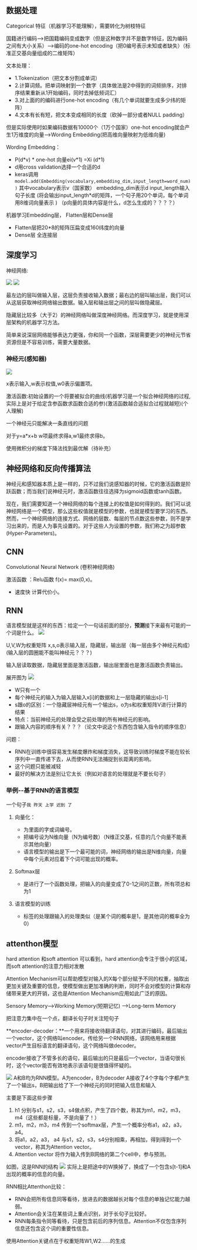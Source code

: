 ## 数据处理

Categorical 特征（机器学习不能理解），需要转化为树枝特征

国籍进行编码-->把国籍编码变成数字（但是这种数字并不是数字特征，因为编码之间有大小关系）-->编码的one-hot encoding（把0编号表示未知或者缺失）（标准正交基向量组成的二维矩阵）



文本处理：
- 1.Tokenization（把文本分割成单词）
- 2.计算词频。把单词映射到一个数字（具体做法是2中得到的词频排序，对排序结果重新从1开始编码，同时去掉低频词汇）
- 3.对上面的的编码进行one-hot encoding（有几个单词就要生成多少纬的矩阵）
- 4.文本有长有短，把文本变成相同的长度（砍掉一部分或者NULL padding）

但是实际使用时如果编码数据有10000个（1万个国家）one-hot encoding就会产生1万维度的向量-->Wording Embedding(把高维向量映射为低维向量)

Wording Embedding：
- P(d\*v)   \*   one-hot 向量ei(v\*1)  =Xi (d\*1)
- d用cross validation选择一个合适的d
- keras调用 `model.add(Embedding(vocabulary,embedding_dim,input_length=word_num))`  其中vocabulary表示v（国家数） embedding_dim表示d   input_length输入句子长度  (将会输出input_length\*d的矩阵，一个句子用20个单词，每个单词用8维词向量表示 )     （p向量的具体内容是什么，d怎么生成的？？？？）


机器学习Embedding层， Flatten层和Dense层
- Flatten层把20\*8的矩阵压扁变成160纬度的向量
- Dense层 全连接层 



## 深度学习
神经网络:

![](./images/神经网络)
![](https://github.com/guodongxiaren/README/raw/master/img/codepast-logo.jpg)

最左边的层叫做输入层，这层负责接收输入数据；最右边的层叫输出层，我们可以从这层获取神经网络输出数据。输入层和输出层之间的层叫做隐藏层。

隐藏层比较多（大于2）的神经网络叫做深度神经网络。而深度学习，就是使用深层架构的机器学习方法。

简单来说深层网络能够表达力更强，你和同一个函数，深层需要更少的神经元节省资源但是不容易训练，需要大量数据。

### 神经元(感知器)
![](./images/神经元.png)

x表示输入,w表示权值,w0表示偏置项。

激活函数:初始设置的一个将要被拟合的曲线(机器学习是一个拟合神经网络的过程,实际上是对于给定含参函数求函数合适的参)(激活函数越合适拟合过程就越短)(个人理解)

一个神经元只能解决一条直线的问题

对于y=a\*x+b    w项最终求得a,w1最终求得b。

使用微积分的梯度下降法找到最优解（待补充）

## 神经网络和反向传播算法
神经元和感知器本质上是一样的，只不过我们说感知器的时候，它的激活函数是阶跃函数；而当我们说神经元时，激活函数往往选择为sigmoid函数或tanh函数。

现在，我们需要知道一个神经网络的每个连接上的权值是如何得到的。我们可以说神经网络是一个模型，那么这些权值就是模型的参数，也就是模型要学习的东西。然而，一个神经网络的连接方式、网络的层数、每层的节点数这些参数，则不是学习出来的，而是人为事先设置的。对于这些人为设置的参数，我们称之为超参数(Hyper-Parameters)。





## CNN
Convolutional Neural Network (卷积神经网络)

激活函数 ：Relu函数  f(x)= max(0,x)。

- 速度快 计算代价小。



## RNN
语言模型就是这样的东西：给定一个一句话前面的部分，**预测**接下来最有可能的一个词是什么。
 ![](./images/rnn.jpg)
 
 U,V,W为权重矩阵 x,s,o表示输入层，隐藏层，输出层（每一层由多个神经元构成）(输入层的圆圈能不能叫神经元？？？)
 
 输入层读取数据，隐藏层里面是激活函数，输出层里面也是激活函数负责输出。
 
展开图为
![](./images/展开.jpg)
 
 - W只有一个
 - 每个神经元的输入为输入层输入x[i]的数据和上一层隐藏的输出s[i-1]
 - s跟o的区别：一个隐藏层神经元有一个输出s，o为s和权重矩阵V进行计算的结果
 - 特点：当前神经元的处理会受之前处理的所有神经元的影响。
 - 跟输入内容的顺序有关？？？（论文中说这个东西包含输入指令的顺序信息）
 
问题：
-  RNN在训练中很容易发生梯度爆炸和梯度消失，这导致训练时梯度不能在较长序列中一直传递下去，从而使RNN无法捕捉到长距离的影响。
-  这个问题只能被减轻
- 最好的解决方法是别让它太长（例如对语言的处理就是不要长句子）

### 举例--基于RNN的语言模型

一个句子`我 昨天 上学 迟到 了`

1. 向量化：
	- 为里面的字或词编号。
	- 把编号设为N维向量（N为编号数）（N维正交基，任意的几个向量不能表示其他向量）
	- 语言模型的输出是下一个最可能的词，神经网络的输出是N维向量，向量中每个元素对应着下个词可能出现的概率。
    
2. Softmax层
    - 是进行了一个函数处理，把输入的向量变成了0-1之间的正数，所有项总和为1
    
3. 语言模型的训练
    - 标签的处理跟输入的处理类似（是某个词的概率是1，是其他词的概率全为0）
    
    


## attenthon模型

hard attention 和soft attention
可以看到，hard attention会专注于很小的区域，而soft attention的注意力相对发散


Attention Mechanism可以帮助模型对输入的X每个部分赋予不同的权重，抽取出更加关键及重要的信息，使模型做出更加准确的判断，同时不会对模型的计算和存储带来更大的开销，这也是Attention Mechanism应用如此广泛的原因。

Sensory Memory-->Working Memory(短期记忆) -->Long-term Memory


把注意力集中在一个点，翻译长句子时关注短句子

**encoder-decoder：**一个用来将接收待翻译语句，对其进行编码，最后输出一个vector，这个网络叫encoder。传给另一个RNN网络，该网络用来根据vector产生目标语言的翻译语句，这个网络叫做decoder。

encoder接收了不管多长的语句，最后输出的只是最后一个vector，当语句很长时，这个vector能否有效地表示该语句是很值得怀疑的。

![](./images/attention机制.png)
A和B均为RNN模型。A为encoder，B为decoder
A接收了4个字每个字都产生了一个输出s，B把输出给了下一个神经元的同时把输入信息和输入

主要是下面这些步骤
1. h1 分别与s1，s2，s3，s4做点积，产生了四个数，称其为m1，m2，m3，m4（这些都是标量，不是向量了！）
2. m1，m2，m3，m4 传到一个softmax层，产生一个概率分布a1，a2，a3， a4。
3. 将a1，a2，a3， a4 与s1，s2，s3，s4分别相乘，再相加，得到得到一个vector，称其为Attention vector。
4. Attention vector 将作为输入传到B网络的第二个cell中，参与预测。

如图，这是RNN的结构
![](./images/展开.jpg)
实际上是把途中的W换掉了，换成了一个包含s[t-1]和A出现的概率的信息的向量。

RNN相比Attenthon比较：
- RNN会把所有信息同等看待，放进去的数据越长对每个信息的单独记忆能力越弱。
- Attention会关注在某些词上重点识别，对于长句子比较好。
- RNN每条指令同等看待，只是包含前后的序列信息。Attention不仅包含序列信息还包含这个词的重要性信息。

使用Attention关键点在于权重矩阵W1,W2......的生成

 